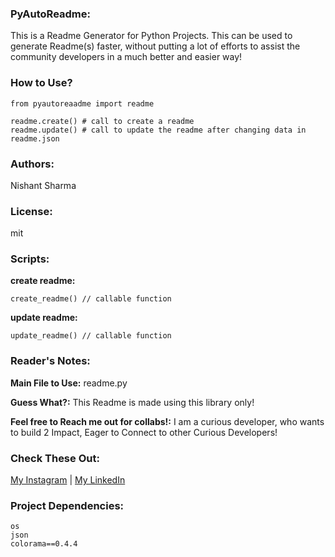 ### PyAutoReadme:

This is a Readme Generator for Python Projects. This can be used to generate Readme(s) faster, without putting a lot of efforts to assist the community developers in a much better and easier way!


### How to Use?

	from pyautoreaadme import readme

	readme.create() # call to create a readme
	readme.update() # call to update the readme after changing data in readme.json


### Authors:

Nishant Sharma

### License:

mit

### Scripts:

**create readme:**

	create_readme() // callable function


**update readme:**

	update_readme() // callable function


### Reader's Notes:

**Main File to Use:**  readme.py

**Guess What?:**  This Readme is made using this library only!

**Feel free to Reach me out for collabs!:**  I am a curious developer, who wants to build 2 Impact, Eager to Connect to other Curious Developers!


### Check These Out:

[My Instagram](https://www.instagram.com/_nishan.t/) | [My LinkedIn](https://www.linkedin.com/in/nishantsh20/) 

### Project Dependencies:

	os
	json
	colorama==0.4.4
